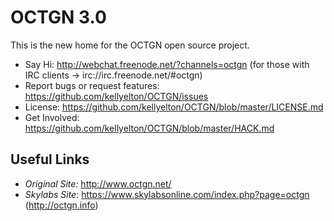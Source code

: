 OCTGN 3.0
=================================================
This is the new home for the OCTGN open source project.

* Say Hi: http://webchat.freenode.net/?channels=octgn (for those with IRC clients -> irc://irc.freenode.net/#octgn)
* Report bugs or request features: https://github.com/kellyelton/OCTGN/issues
* License: https://github.com/kellyelton/OCTGN/blob/master/LICENSE.md
* Get Involved: https://github.com/kellyelton/OCTGN/blob/master/HACK.md

Useful Links
-------------------------------------------------
* *Original Site:* http://www.octgn.net/
* *Skylabs Site*: https://www.skylabsonline.com/index.php?page=octgn (http://octgn.info)
